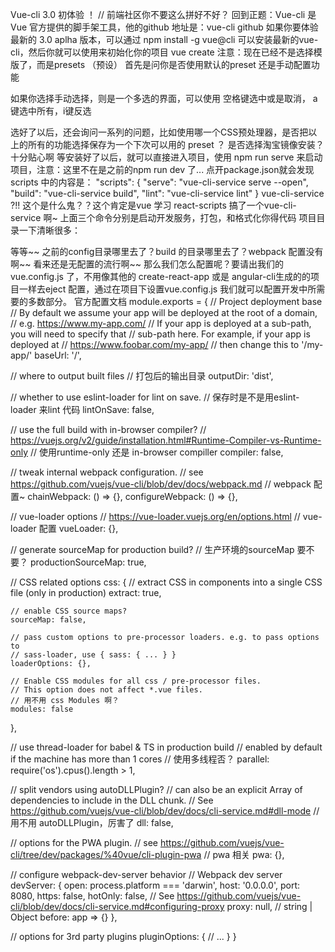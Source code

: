 Vue-cli 3.0 初体验 ！
// 前端社区你不要这么拼好不好？
回到正题：Vue-cli 是Vue 官方提供的脚手架工具，他的github 地址是：vue-cli github
如果你要体验最新的 3.0 aplha 版本，可以通过
npm install -g vue@cli
可以安装最新的vue-cli，然后你就可以使用来初始化你的项目
vue create <your project> 
注意：现在已经不是选择模版了，而是presets （预设）
首先是问你是否使用默认的preset 还是手动配置功能


如果你选择手动选择，则是一个多选的界面，可以使用 空格键选中或是取消， a键选中所有，i键反选


选好了以后，还会询问一系列的问题，比如使用哪一个CSS预处理器，是否把以上的所有的功能选择保存为一个下次可以用的 preset ？
是否选择淘宝镜像安装？十分贴心啊
等安装好了以后，就可以直接进入项目，使用
npm run serve 
来启动项目，注意：这里不在是之前的npm run dev 了...
点开package.json就会发现scripts 中的内容是：
"scripts": {
    "serve": "vue-cli-service serve --open",
    "build": "vue-cli-service build",
    "lint": "vue-cli-service lint"
  }
vue-cli-service ?!! 这个是什么鬼？？这个肯定是vue 学习 react-scripts 搞了一个vue-cli-service 啊~
上面三个命令分别是启动开发服务，打包，和格式化你得代码
项目目录一下清晰很多：


等等~~ 之前的config目录哪里去了？build 的目录哪里去了？webpack 配置没有啊~~ 看来还是无配置的流行啊~~
那么我们怎么配置呢？要请出我们的vue.config.js 了，不用像其他的 create-react-app 或是 angular-cli生成的的项目一样去eject 配置，通过在项目下设置vue.config.js 我们就可以配置开发中所需要的多数部分。
官方配置文档
module.exports = {
  // Project deployment base
  // By default we assume your app will be deployed at the root of a domain,
  // e.g. https://www.my-app.com/
  // If your app is deployed at a sub-path, you will need to specify that
  // sub-path here. For example, if your app is deployed at
  // https://www.foobar.com/my-app/
  // then change this to '/my-app/'
  baseUrl: '/',

  // where to output built files
  // 打包后的输出目录
  outputDir: 'dist',

  // whether to use eslint-loader for lint on save.
  // 保存时是不是用eslint-loader 来lint 代码
  lintOnSave: false,

  // use the full build with in-browser compiler?
  // https://vuejs.org/v2/guide/installation.html#Runtime-Compiler-vs-Runtime-only
  // 使用runtime-only 还是 in-browser compiller
  compiler: false,

  // tweak internal webpack configuration.
  // see https://github.com/vuejs/vue-cli/blob/dev/docs/webpack.md
  // webpack 配置~
  chainWebpack: () => {},
  configureWebpack: () => {},

  // vue-loader options
  // https://vue-loader.vuejs.org/en/options.html
  // vue-loader 配置
  vueLoader: {},

  // generate sourceMap for production build?
  // 生产环境的sourceMap 要不要？
  productionSourceMap: true,

  // CSS related options
  css: {
    // extract CSS in components into a single CSS file (only in production)
    extract: true,

    // enable CSS source maps?
    sourceMap: false,

    // pass custom options to pre-processor loaders. e.g. to pass options to
    // sass-loader, use { sass: { ... } }
    loaderOptions: {},

    // Enable CSS modules for all css / pre-processor files.
    // This option does not affect *.vue files.
    // 用不用 css Modules 啊？
    modules: false
  },

  // use thread-loader for babel & TS in production build
  // enabled by default if the machine has more than 1 cores
  // 使用多线程否？
  parallel: require('os').cpus().length > 1,

  // split vendors using autoDLLPlugin?
  // can also be an explicit Array of dependencies to include in the DLL chunk.
  // See https://github.com/vuejs/vue-cli/blob/dev/docs/cli-service.md#dll-mode
  // 用不用 autoDLLPlugin，厉害了
  dll: false,

  // options for the PWA plugin.
  // see https://github.com/vuejs/vue-cli/tree/dev/packages/%40vue/cli-plugin-pwa
  // pwa 相关
  pwa: {},

  // configure webpack-dev-server behavior
  // Webpack dev server
  devServer: {
    open: process.platform === 'darwin',
    host: '0.0.0.0',
    port: 8080,
    https: false,
    hotOnly: false,
    // See https://github.com/vuejs/vue-cli/blob/dev/docs/cli-service.md#configuring-proxy
    proxy: null, // string | Object
    before: app => {}
  },

  // options for 3rd party plugins
  pluginOptions: {
    // ...
  }
}

